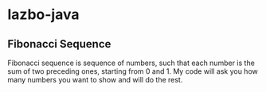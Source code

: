 # lazbo-java
## Fibonacci Sequence
Fibonacci sequence is sequence of numbers, such that each number is the sum of two preceding ones, starting from 0 and 1. My code will ask you how many numbers you want to show and will do the rest.
